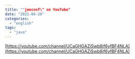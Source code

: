 ```yaml
---
title: ""jeeconf\" on YouTube"
date: "2021-04-20"
categories: 
  - "english"
tags: 
  - "java"
---
```


[https://youtube.com/channel/UCaGHGAZiSwb8if6yfBF4NLA](https://youtube.com/channel/UCaGHGAZiSwb8if6yfBF4NLA)

